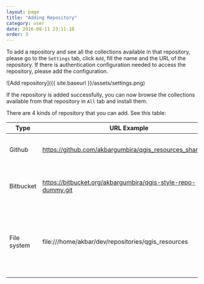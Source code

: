 ```yaml
---
layout: page
title: "Adding Repository"
category: user
date: 2016-08-11 23:11:10
order: 3
---
```


To add a repository and see all the collections available in that repository, 
please go to the ```Settings``` tab, click ```Add```, fill the name and the 
URL of the repository. If there is authentication configuration needed to access the 
repository, please add the configuration.

![Add repository]({{ site.baseurl }}/assets/settings.png)

If the repository is added successfully, you can now browse the collections 
available from that repository in ```All``` tab and install them.

There are 4 kinds of repository that you can add. See this table:

Type | URL Example | Description
--- | --- | ---
Github |  https://github.com/akbargumbira/qgis_resources_sharing.git | Works only for Github public repositories
Bitbucket |  https://bitbucket.org/akbargumbira/qgis-style-repo-dummy.git | Works only for Bitbucket public repositories
File system | file:///home/akbar/dev/repositories/qgis_resources | Pointing to the repository root in your local file system HTTP(s) with zip collections | http://www.akbargumbira.com/qgis_resources | Pointing to the base URL of the repository. The metadata should be available in this URL http(s)://<base_url>/metadata.ini. The collections should be in http(s)://<base_url>/collections/<collection_name>.zip
